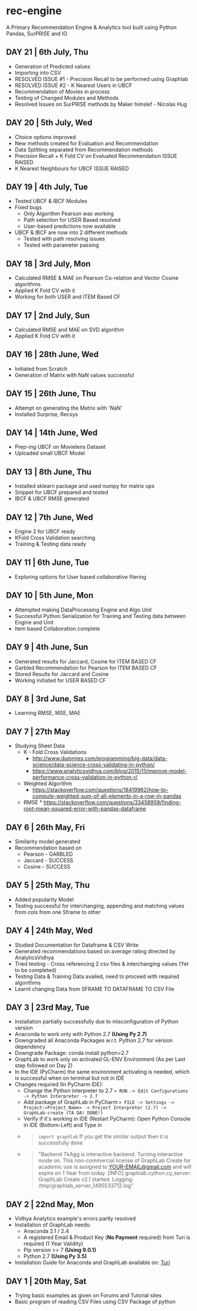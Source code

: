 # rec-engine
A Primary Recommendation Engine &amp; Analytics tool built using Python Pandas, SurPRISE and IO

## DAY 21 | 6th July, Thu
* Generation of Predicted values
* Importing into CSV
* RESOLVED ISSUE #1 - Precision Recall to be performed using Graphlab
* RESOLVED ISSUE #2 - K Nearest Users in UBCF
* Recommendation of Movies in process
* Testing of Changed Modules and Methods
* Resolved Issues on SurPRISE methods by Maker himslef - Nicolas Hug


## DAY 20 | 5th July, Wed
* Choice options improved
* New methods created for Evaluation and Recommendation
* Data Splitting separated from Recommendation methods
* Precision Recall + K Fold CV on Evaluated Recommendation ISSUE RAISED
* K Nearest Neighbours for UBCF ISSUE RAISED

## DAY 19 | 4th July, Tue
* Tested UBCF & IBCF Modules
* Fixed bugs
    * Only Algorithm Pearson was working
    * Path selection for USER Based resolved
    * User-based predictions now available
* UBCF & IBCF are now into 2 different methods
    * Tested with path resolving issues
    * Tested with parameter passing

## DAY 18 | 3rd July, Mon
* Calculated RMSE & MAE on Pearson Co-relation and Vector Cosine algorithms
* Applied K Fold CV with it
* Working for both USER and ITEM Based CF

## DAY 17 | 2nd July, Sun
* Calculated RMSE and MAE on SVD algorithm
* Applied K Fold CV with it

## DAY 16 | 28th June, Wed
* Initiated from Scratch
* Generation of Matrix with NaN values successful

## DAY 15 | 26th June, Thu
* Attempt on generating the Matrix with 'NaN'
* Installed Surprise, Recsys

## DAY 14 | 14th June, Wed
* Prep-ing UBCF on Movielens Dataset
* Uploaded small UBCF Model

## DAY 13 | 8th June, Thu
* Installed sklearn package and used numpy for matrix ops
* Snippet for UBCF prepared and tested
* IBCF & UBCF RMSE generated

## DAY 12 | 7th June, Wed
* Engine 2 for UBCF ready
* KFold Cross Validation searching
* Training & Testing data ready

## DAY 11 | 6th June, Tue
* Exploring options for User based collaborative filering

## DAY 10 | 5th June, Mon
* Attempted making DataProcessing Engine and Algo Unit
* Successful Python Serialization for Training and Testing data between Engine and Unit
* Item based Collaboration complete

## DAY 9 | 4th June, Sun
* Generated results for Jaccard, Cosine for ITEM BASED CF
* Garbled Recommendation for Pearson for ITEM BASED CF
* Stored Results for Jaccard and Cosine
* Working initiated for USER BASED CF

## DAY 8 | 3rd June, Sat
* Learning RMSE, MSE, MAE

## DAY 7 | 27th May
* Studying Sheet Data
	* K - Fold Cross Validations
		* http://www.dummies.com/programming/big-data/data-science/data-science-cross-validating-in-python/
		* https://www.analyticsvidhya.com/blog/2015/11/improve-model-performance-cross-validation-in-python-r/
	* Weighted Algorithm
		* https://stackoverflow.com/questions/18419962/how-to-compute-weighted-sum-of-all-elements-in-a-row-in-pandas
	* RMSE
			* https://stackoverflow.com/questions/33458959/finding-root-mean-squared-error-with-pandas-dataframe

## DAY 6 | 26th May, Fri
* Similarity model generated
* Recommendation based on
    * Pearson - GARBLED
    * Jaccard - SUCCESS
    * Cosine - SUCCESS

## DAY 5 | 25th May, Thu
* Added popularity Model
* Testing successful for interchanging, appending and matching values from cols from one Sframe to other

## DAY 4 | 24th May, Wed
* Studied Documentation for Dataframe & CSV Write
* Generated recommendations based on average rating directed by AnalyticsVidhya
* Tried testing - Cross referencing 2 csv files & interchanging values (Yet to be completed)
* Testing Data & Training Data availed, need to proceed with required algorithms
* Learnt changing Data from SFRAME TO DATAFRAME TO CSV File

## DAY 3 | 23rd May, Tue
 * Installation partially successfully due to misconfiguration of Python version
 * Anaconda to work only with Python 2.7 **(Using Py 2.7)**
 * Downgraded all Anaconda Packages w.r.t. Python 2.7 for version dependency
 * Downgrade Package: conda install python=2.7
 * GraphLab to work only on activated GL-ENV Environment (As per Last step followed on Day 2)
 * In the IDE (PyCharm)  the same environment activating is needed, which is successful when on terminal but not in IDE
 * Changes required (In PyCharm IDE):
    * Change the Python interpreter to 2.7
    ```> RUN -> Edit Configurations -> Python Interpreter -> 2.7```
    * Add package of GraphLab in PyCharm
    ```> FILE -> Settings -> Project:<Project_Name> -> Project Interpreter (2.7) -> GraphLab-create (TA DA! DONE!)```
    * Verify if it's working in IDE (Restart PyCharm): Open Python Console in IDE (Bottom-Left) and Type in
    * > ```import graphlab```
    If you get the similar output then it is successfully done
    * > "Backend TkAgg is interactive backend. Turning interactive mode on. This non-commercial license of GraphLab Create for academic use is assigned to YOUR-EMAIL@gmail.com and will expire on 1 Year from today. [INFO] graphlab.cython.cy_server: GraphLab Create v2.1 started. Logging: /tmp/graphlab_server_1495533712.log"

## DAY 2 | 22nd May, Mon
  * Vidhya Analytics example's errors partly resolved
  * Installation of GraphLab needs:
    * Anaconda 2.1 / 2.4
    * A registered Email & Product Key (**No Payment** required) from Turi is required (1 Year Validity)
    * Pip version >= 7 **(Using 9.0.1)**
    * Python 2.7 **(Using Py 3.5)**
  * Installation Guide for Anaconda and GraphLab available on: [Turi](https://turi.com/download/install-graphlab-create.html)

## DAY 1 | 20th May, Sat
  * Trying basic examples as given on Forums and Tutorial sites
  * Basic program of reading CSV Files using CSV Package of python

































